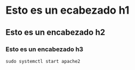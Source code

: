 # Esto es un ecabezado h1
## Esto es un encabezado h2
### Esto es un encabezado h3

```
sudo systemctl start apache2
```
